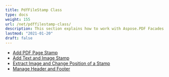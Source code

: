 ```yaml
---
title: PdfFileStamp Class
type: docs
weight: 155
url: /net/pdffilestamp-class/
description: This section explains how to work with Aspose.PDF Facades - a toolset for popular operations with PDF.
lastmod: "2021-01-20"
draft: false
---
```


- [Add PDF Page Stamp](/pdf/net/add-pdf-page-stamp/)
- [Add Text and Image Stamp](/pdf/net/add-text-and-image-stamp/)
- [Extract Image and Change Position of a Stamp](/pdf/net/extract-image-and-change-position-of-a-stamp/)
- [Manage Header and Footer](/pdf/net/manage-header-and-footer/)
